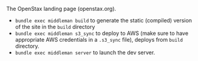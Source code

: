 The OpenStax landing page (openstax.org).

* `bundle exec middleman build` to generate the static (compiled) version of the site in the `build` directory
* `bundle exec middleman s3_sync` to deploy to AWS (make sure to have appropriate AWS credentials in a `.s3_sync` file), deploys from `build` directory.
* `bundle exec middleman server` to launch the dev server.
